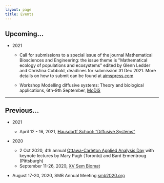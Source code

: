 ```yaml
---
layout: page
title: Events
---
```


## Upcoming...

* 2021 
  * Call for submissions to a special issue of the journal Mathematical Biosciences and Engineering:  the issue theme is "Mathematical ecology of populations and ecosystems" edited by Glenn Ledder and Christina Cobbold, deadlines for submission 31 Dec 2021.  More details on how to submit can be found at [aimspress.com](https://www.aimspress.com/mbe/article/5817/special-articles)

  * Workshop Modelling diffusive systems: Theory and biological applications, 6th-9th September,
[MoDiS](https://www.icms.org.uk/events/workshops/MoDiS)

***
## Previous...

* 2021
	* April 12 - 16, 2021, [Hausdorff School: “Diffusive Systems”](https://www.hcm.uni-bonn.de/diffusive-systems-2021/)

* 2020
	* 2 Oct 2020, 4th annual [Ottawa-Carleton Applied Analysis Day](http://frithjof.ca/AAdayOttawa.html) with keynote lectures by Mary Pugh (Toronto) and Bard Ermentroug (Pittsburgh)
	* September 11-26, 2020, [XV Sem Biomat](https://sites.google.com/view/xvsembiomat/home?authuser=0)

* August 17-20, 2020, SMB Annual Meeting [smb2020.org](http://smb2020.org)

